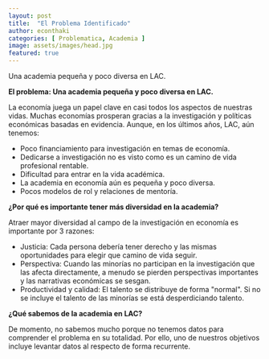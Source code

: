 ```yaml
---
layout: post
title:  "El Problema Identificado"
author: econthaki
categories: [ Problematica, Academia ]
image: assets/images/head.jpg
featured: true
---
```

Una academia pequeña y poco diversa en LAC.

**El problema: Una academia pequeña y poco diversa en LAC.**

La economía juega un papel clave en casi todos los aspectos de nuestras vidas. Muchas economías prosperan gracias a la investigación y políticas económicas basadas en evidencia. Aunque, en los últimos años, LAC, aún tenemos:

- Poco financiamiento para investigación en temas de economía.
- Dedicarse a investigación no es visto como es un camino de vida profesional rentable.
- Dificultad para entrar en la vida académica.
- La academia en economía aún es pequeña y poco diversa.
- Pocos modelos de rol y relaciones de mentoría.

**¿Por qué es importante tener más diversidad en la academia?**

Atraer mayor diversidad al campo de la investigación en economía es importante por 3 razones:
- Justicia: Cada persona debería tener derecho y las mismas oportunidades para elegir que camino de vida seguir.
- Perspectiva: Cuando las minorías no participan en la investigación que las afecta directamente, a menudo se pierden perspectivas importantes y las narrativas económicas se sesgan.
- Productividad y calidad: El talento se distribuye de forma &quot;normal&quot;. Si no se incluye el talento de las minorías se está desperdiciando talento.

**¿Qué sabemos de la academia en LAC?**

De momento, no sabemos mucho porque no tenemos datos para comprender el problema en su totalidad. Por ello, uno de nuestros objetivos incluye levantar datos al respecto de forma recurrente.
